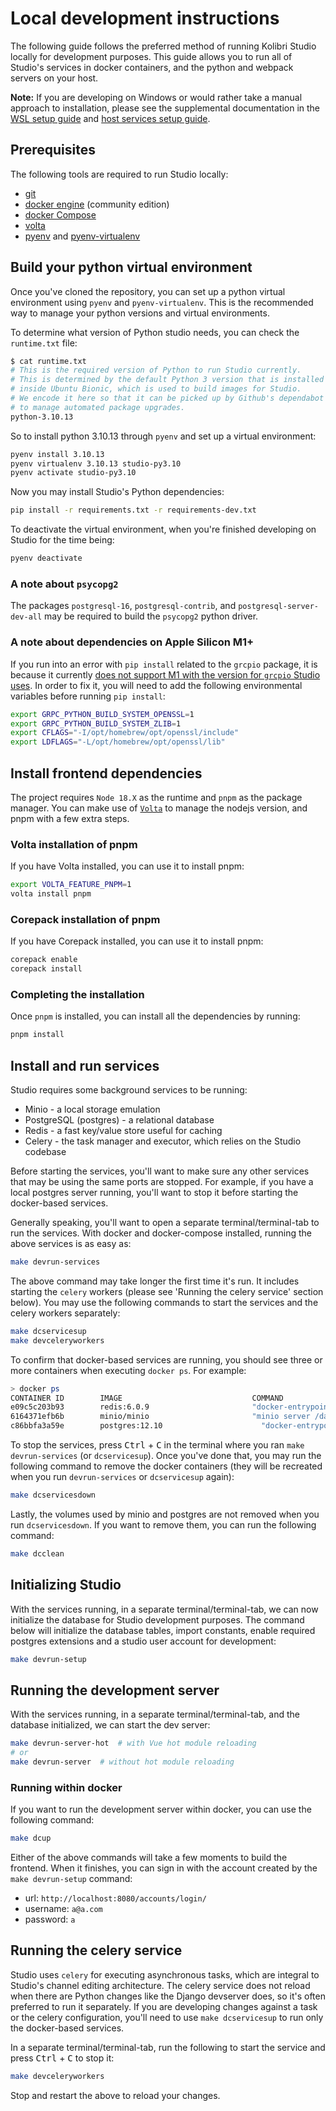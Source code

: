 # Local development instructions

The following guide follows the preferred method of running Kolibri Studio locally for development purposes. This guide allows you to run all of Studio's services in docker containers, and the python and webpack servers on your host.

**Note:** If you are developing on Windows or would rather take a manual approach to installation, please see the supplemental documentation in the [WSL setup guide](./local_dev_wsl.md) and [host services setup guide](./host_services_setup.md).

## Prerequisites
The following tools are required to run Studio locally:
- [git](https://git-scm.com/)
- [docker engine](https://docs.docker.com/engine/install/) (community edition)
- [docker Compose](https://docs.docker.com/compose/install/)
- [volta](https://docs.volta.sh/guide/getting-started)
- [pyenv](https://kolibri-dev.readthedocs.io/en/develop/howtos/installing_pyenv.html) and [pyenv-virtualenv](https://github.com/pyenv/pyenv-virtualenv#installation)

## Build your python virtual environment
Once you've cloned the repository, you can set up a python virtual environment using `pyenv` and `pyenv-virtualenv`. This is the recommended way to manage your python versions and virtual environments.

To determine what version of Python studio needs, you can check the `runtime.txt` file:
```bash
$ cat runtime.txt
# This is the required version of Python to run Studio currently.
# This is determined by the default Python 3 version that is installed
# inside Ubuntu Bionic, which is used to build images for Studio.
# We encode it here so that it can be picked up by Github's dependabot
# to manage automated package upgrades.
python-3.10.13
```

So to install python 3.10.13 through `pyenv` and set up a virtual environment:
```bash
pyenv install 3.10.13
pyenv virtualenv 3.10.13 studio-py3.10
pyenv activate studio-py3.10
```

Now you may install Studio's Python dependencies:
```bash
pip install -r requirements.txt -r requirements-dev.txt
```

To deactivate the virtual environment, when you're finished developing on Studio for the time being:
```bash
pyenv deactivate
```

### A note about `psycopg2`
The packages `postgresql-16`, `postgresql-contrib`, and `postgresql-server-dev-all` may be required to build the `psycopg2` python driver.

### A note about dependencies on Apple Silicon M1+
If you run into an error with `pip install` related to the `grcpio` package, it is because it currently [does not support M1 with the version for `grcpio` Studio uses](https://github.com/grpc/grpc/issues/25082). In order to fix it, you will need to add the following environmental variables before running `pip install`:
```bash
export GRPC_PYTHON_BUILD_SYSTEM_OPENSSL=1
export GRPC_PYTHON_BUILD_SYSTEM_ZLIB=1
export CFLAGS="-I/opt/homebrew/opt/openssl/include"
export LDFLAGS="-L/opt/homebrew/opt/openssl/lib"
```

## Install frontend dependencies
The project requires `Node 18.X` as the runtime and `pnpm` as the package manager. You can make use of [`Volta`](https://docs.volta.sh/guide/getting-started) to manage the nodejs version, and pnpm with a few extra steps.

### Volta installation of pnpm
If you have Volta installed, you can use it to install pnpm:
```bash
export VOLTA_FEATURE_PNPM=1
volta install pnpm
```

### Corepack installation of pnpm
If you have Corepack installed, you can use it to install pnpm:
```bash
corepack enable
corepack install
```

### Completing the installation
Once `pnpm` is installed, you can install all the dependencies by running:
```bash
pnpm install
```

## Install and run services

Studio requires some background services to be running:

* Minio - a local storage emulation
* PostgreSQL (postgres) - a relational database
* Redis - a fast key/value store useful for caching
* Celery - the task manager and executor, which relies on the Studio codebase

Before starting the services, you'll want to make sure any other services that may be using the same ports are stopped. For example, if you have a local postgres server running, you'll want to stop it before starting the docker-based services.

Generally speaking, you'll want to open a separate terminal/terminal-tab to run the services. With docker and docker-compose installed, running the above services is as easy as:
```bash
make devrun-services
```

The above command may take longer the first time it's run. It includes starting the `celery` workers (please see 'Running the celery service' section below). You may use the following commands to start the services and the celery workers separately:

```bash
make dcservicesup
make devceleryworkers
```

To confirm that docker-based services are running, you should see three or more containers when executing `docker ps`. For example:

```bash
> docker ps
CONTAINER ID        IMAGE                             COMMAND                  CREATED             STATUS              PORTS                    NAMES
e09c5c203b93        redis:6.0.9                       "docker-entrypoint.s…"   51 seconds ago      Up 49 seconds       0.0.0.0:6379->6379/tcp   studio_vue-refactor_redis_1
6164371efb6b        minio/minio                       "minio server /data"     51 seconds ago      Up 49 seconds       0.0.0.0:9000->9000/tcp   studio_vue-refactor_minio_1
c86bbfa3a59e        postgres:12.10                      "docker-entrypoint.s…"   51 seconds ago      Up 49 seconds       0.0.0.0:5432->5432/tcp   studio_vue-refactor_postgres_1
```

To stop the services, press <kbd>Ctrl</kbd> + <kbd>C</kbd> in the terminal where you ran `make devrun-services` (or `dcservicesup`). Once you've done that, you may run the following command to remove the docker containers (they will be recreated when you run `devrun-services` or `dcservicesup` again):
```bash
make dcservicesdown
```

Lastly, the volumes used by minio and postgres are not removed when you run `dcservicesdown`. If you want to remove them, you can run the following command:
```bash
make dcclean
```

## Initializing Studio
With the services running, in a separate terminal/terminal-tab, we can now initialize the database for Studio development purposes. The command below will initialize the database tables, import constants, enable required postgres extensions and a studio user account for development:
```bash
make devrun-setup
```

## Running the development server
With the services running, in a separate terminal/terminal-tab, and the database initialized, we can start the dev server:
```bash
make devrun-server-hot  # with Vue hot module reloading
# or
make devrun-server  # without hot module reloading
```

### Running within docker
If you want to run the development server within docker, you can use the following command:
```bash
make dcup
```

Either of the above commands will take a few moments to build the frontend. When it finishes, you can sign in with the account created by the `make devrun-setup` command:
- url: `http://localhost:8080/accounts/login/`
- username: `a@a.com`
- password: `a`

## Running the celery service
Studio uses `celery` for executing asynchronous tasks, which are integral to Studio's channel editing architecture. The celery service does not reload when there are Python changes like the Django devserver does, so it's often preferred to run it separately. If you are developing changes against a task or the celery configuration, you'll need to use `make dcservicesup` to run only the docker-based services.

In a separate terminal/terminal-tab, run the following to start the service and press <kbd>Ctrl</kbd> + <kbd>C</kbd> to stop it:
```bash
make devceleryworkers
```

Stop and restart the above to reload your changes.
